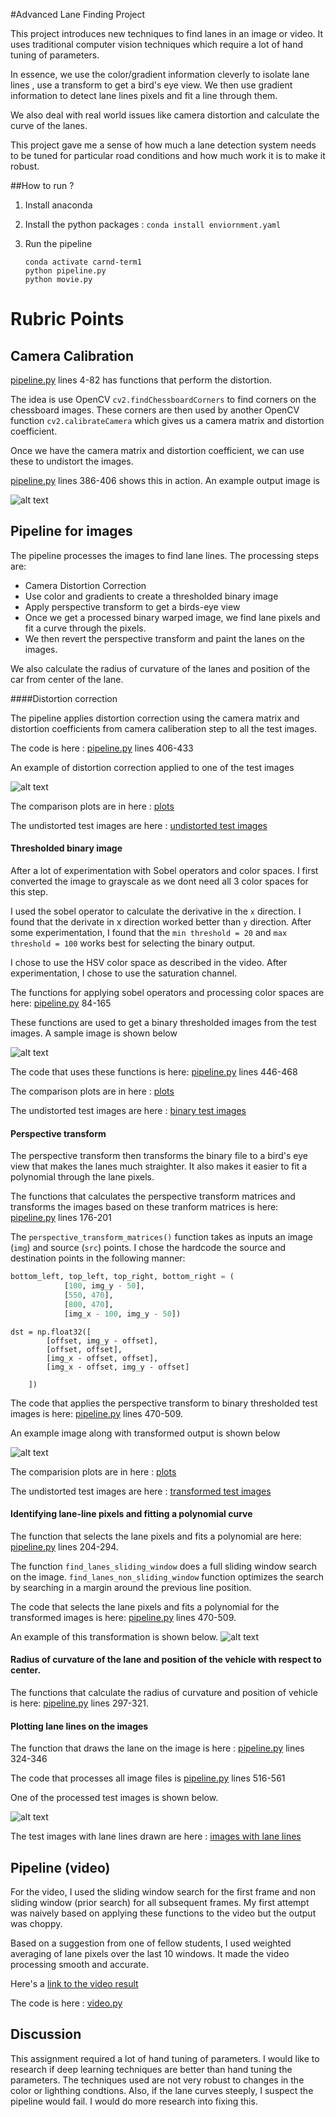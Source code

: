 #Advanced Lane Finding Project

This project introduces new techniques to find lanes in an image or video. It uses traditional computer vision techniques which require a lot of hand tuning of parameters.

In essence, we use the color/gradient information cleverly to isolate lane lines , use a transform to get a bird's eye view. We then use gradient information to detect lane lines pixels and fit a line through them.

We also deal with real world issues like camera distortion and calculate the curve of the lanes.

This project gave me a sense of how much a lane detection system needs to be tuned for particular road conditions and how much work it is to make it robust.

##How to run ?

1. Install anaconda
2. Install the python packages : `conda install enviornment.yaml`
3. Run the pipeline
	
	```
	conda activate carnd-term1
	python pipeline.py
	python movie.py
	```


[//]: # (Image References)

[image1]: ./output_images/undistorted_calibration1.jpg "Undistorted"
[image1_1]: ./output_images/plots/undistorted_lane_images/test1.jpg "Undistorted"
[image2]: ./output_images/plots/binary_lane_images/test3.jpg "Road Transformed"
[image3]: ./examples/binary_combo_example.jpg "Binary Example"
[image4]: ./output_images/plots/transformed_lane_images/test3.jpg
[image5]: ./tmp/lane_lines/straight_lines2.jpg
[image6]: ./output_images/lane_images_with_lane_lines/test2.jpg
[video1]: ./project_video.mp4 "Video"

# Rubric Points

## Camera Calibration

[pipeline.py](pipeline.py) lines 4-82 has functions that perform the distortion.

The idea is use OpenCV `cv2.findChessboardCorners` to find corners on the chessboard images. These corners are then used by another OpenCV function `cv2.calibrateCamera` which gives us a camera matrix and distortion coefficient.

Once we have the camera matrix and distortion coefficient, we can use these to undistort the images.

[pipeline.py](pipeline.py) lines 386-406 shows this in action. An example output image is 

![alt text][image1]



## Pipeline for images

The pipeline processes the images to find lane lines. The processing steps are:

- Camera Distortion Correction
- Use color and gradients to create a thresholded binary image
- Apply perspective transform to get a birds-eye view
- Once we get a processed binary warped image, we find lane pixels and fit a curve through the pixels.
- We then revert the perspective transform and paint the lanes on the images.

We also calculate the radius of curvature of the lanes and position of the car from center of the lane. 


####Distortion correction


The pipeline applies distortion correction using the camera matrix and distortion coefficients from camera caliberation step to all the test images. 

The code is here : [pipeline.py](pipeline.py) lines 406-433

An example of distortion correction applied to one of the test images 

![alt text][image1_1]

The comparison plots are in here : [plots](./output_images/plots/undistorted_lane_images)

The undistorted test images are here : [undistorted test images](./output_images/undistorted_lane_images)


#### Thresholded binary image
After a lot of experimentation with Sobel operators and color spaces. I first converted the image to grayscale as we dont need all 3 color spaces for this step. 

I used the sobel operator to calculate the derivative in the `x` direction. I found that the derivate in x direction worked better than `y` direction. After some experimentation, I found that the `min threshold = 20` and `max threshold = 100` works best for selecting the binary output.

I chose to use the HSV color space as described in the video. After experimentation, I chose to use the saturation channel.

The functions for applying sobel operators and processing color spaces are here: [pipeline.py](pipeline.py) 84-165

These functions are used to get a binary thresholded images from the test images. A sample image is shown below

![alt text][image2]

The code that uses these functions is here: [pipeline.py](pipeline.py) lines 446-468

The comparison plots are in here : [plots](./output_images/plots/binary_lane_images)

The undistorted test images are here : [binary test images](./output_images/binary_lane_images)

#### Perspective transform

The perspective transform then transforms the binary file to a bird's eye view that makes the lanes much straighter. It also makes it easier to fit a polynomial through the lane pixels. 

The functions that calculates the perspective transform matrices and transforms the images based on these tranform matrices is here: [pipeline.py](pipeline.py) lines 176-201

The `perspective_transform_matrices()` function takes as inputs an image (`img`) and source (`src`) points.  I chose the hardcode the source and destination points in the following manner:

```python
bottom_left, top_left, top_right, bottom_right = (
            [100, img_y - 50],
            [550, 470],
            [800, 470],
            [img_x - 100, img_y - 50])
```
```
dst = np.float32([
        [offset, img_y - offset],
        [offset, offset],
        [img_x - offset, offset],
        [img_x - offset, img_y - offset]

    ])
```

The code that applies the perspective transform to binary thresholded test images is here: [pipeline.py](pipeline.py) lines 470-509. 

An example image along with transformed output is shown below

![alt text][image4]

The comparision plots are in here : [plots](./output_images/plots/transformed_lane_images)

The undistorted test images are here : [transformed test images](./output_images/transformed_lane_images)

#### Identifying lane-line pixels and fitting a polynomial curve

The function that selects the lane pixels and fits a polynomial are here: [pipeline.py](pipeline.py) lines 204-294. 

The function `find_lanes_sliding_window` does a full sliding window search on the image. `find_lanes_non_sliding_window` function optimizes the search by searching in a margin around the previous line position.

The code that selects the lane pixels and fits a polynomial for the transformed images is here: [pipeline.py](pipeline.py) lines 470-509. 

An example of this transformation is shown below.
![alt text][image5]

#### Radius of curvature of the lane and position of the vehicle with respect to center.

The functions that calculate the radius of curvature and position of vehicle is here: [pipeline.py](pipeline.py) lines 297-321. 

#### Plotting lane lines on the images

The function that draws the lane on the image is here : [pipeline.py](pipeline.py) lines 324-346

The code that processes all image files is [pipeline.py](pipeline.py) lines 516-561

One of the processed test images is shown below.

![alt text][image6]

The test images with lane lines drawn are here : [images with lane lines](./output_images/lane_images_with_lane_lines)



## Pipeline (video)

For the video, I used the sliding window search for the first frame and non sliding window (prior search) for all subsequent frames. My first attempt was naively based on applying these functions to the video but the output was choppy. 

Based on a suggestion from one of fellow students, I used weighted averaging of lane pixels over the last 10 windows. It made the video processing smooth and accurate.

Here's a [link to the video result](./output_videos/project_video.mp4)

The code is here : [video.py](video.py)


## Discussion

This assignment required a lot of hand tuning of parameters. I would like to research if deep learning techniques are better than hand tuning the parameters. The techniques used are not very robust to changes in the color or lighthing condtions. Also, if the lane curves steeply, I suspect the pipeline would fail. I would do more research into fixing this.
